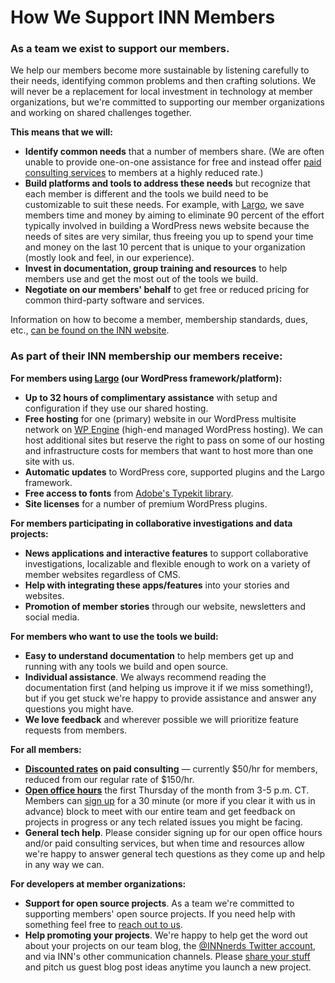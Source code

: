 # How We Support INN Members

### As a team we exist to support our members.

We help our members become more sustainable by listening carefully to their needs, identifying common problems and then crafting solutions. We will never be a replacement for local investment in technology at member organizations, but we're committed to supporting our member organizations and working on shared challenges together.

**This means that we will:**
 
-  **Identify common needs** that a number of members share. (We are often unable to provide one-on-one assistance for free and instead offer [paid consulting services](/how-to-work-with-us/consulting) to members at a highly reduced rate.)
-  **Build platforms and tools to address these needs** but recognize that each member is different and the tools we build need to be customizable to suit these needs. For example, with [Largo](http://largoproject.org), we save members time and money by aiming to eliminate 90 percent of the effort typically involved in building a WordPress news website because the needs of sites are very similar, thus freeing you up to spend your time and money on the last 10 percent that is unique to your organization (mostly look and feel, in our experience).
-  **Invest in documentation, group training and resources** to help members use and get the most out of the tools we build.
-  **Negotiate on our members' behalf** to get free or reduced pricing for common third-party software and services.

Information on how to become a member, membership standards, dues, etc., [can be found on the INN website](http://investigativenewsnetwork.org/members/become-a-member/).

### As part of their INN membership our members receive:

**For members using [Largo](http://largoproject.org) (our WordPress framework/platform):**

-  **Up to 32 hours of complimentary assistance** with setup and configuration if they use our shared hosting.
-  **Free hosting** for one (primary) website in our WordPress multisite network on [WP Engine](http://www.shareasale.com/r.cfm?B=394686&U=1006149&M=41388&urllink=) (high-end managed WordPress hosting). We can host additional sites but reserve the right to pass on some of our hosting and infrastructure costs for members that want to host more than one site with us.
-  **Automatic updates** to WordPress core, supported plugins and the Largo framework.
-  **Free access to fonts** from [Adobe's Typekit library](https://typekit.com/).
-  **Site licenses** for a number of premium WordPress plugins.

**For members participating in collaborative investigations and data projects:**

-  **News applications and interactive features** to support collaborative investigations, localizable and flexible enough to work on a variety of member websites regardless of CMS.
-  **Help with integrating these apps/features** into your stories and websites.
-  **Promotion of member stories** through our website, newsletters and social media.

**For members who want to use the tools we build:**

-  **Easy to understand documentation** to help members get up and running with any tools we build and open source.
-  **Individual assistance**. We always recommend reading the documentation first (and helping us improve it if we miss something!), but if you get stuck we're happy to provide assistance and answer any questions you might have.
-  **We love feedback** and wherever possible we will prioritize feature requests from members.

**For all members:**

-  **[Discounted rates](/how-to-work-with-us/consulting/consulting-rates.md) on paid consulting** — currently $50/hr for members, reduced from our regular rate of $150/hr.
-  **[Open office hours](/projects/office-hours/)** the first Thursday of the month from 3-5 p.m. CT. Members can [sign up](https://docs.google.com/spreadsheets/d/1p-twn2D8oow7vXBfkcdYcZnVA4z8Q42OMs77KlHwf-g/edit) for a 30 minute (or more if you clear it with us in advance) block to meet with our entire team and get feedback on projects in progress or any tech related issues you might be facing.
-  **General tech help**. Please consider signing up for our open office hours and/or paid consulting services, but when time and resources allow we're happy to answer general tech questions as they come up and help in any way we can. 

**For developers at member organizations:**

-  **Support for open source projects**. As a team we're committed to supporting members' open source projects. If you need help with something feel free to [reach out to us](mailto:nerds@investigativenewsnetwork.org).
-  **Help promoting your projects**. We're happy to help get the word out about your projects on our team blog, the [@INNnerds Twitter account](http://twitter.com/innnerds), and via INN's other communication channels. Please [share your stuff](http://nerds.investigativenewsnetwork.org) and pitch us guest blog post ideas anytime you launch a new project.